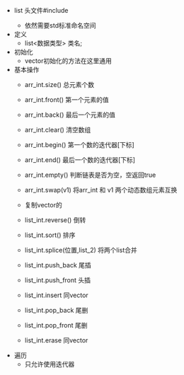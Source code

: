 + list 头文件#include  <list>
    + 依然需要std标准命名空间
+ 定义
    + list<数据类型> 类名;
+ 初始化
    + vector初始化的方法在这里通用
+ 基本操作
    + arr_int.size() 总元素个数
    + arr_int.front() 第一个元素的值
    + arr_int.back() 最后一个元素的值
    + arr_int.clear() 清空数组
    + arr_int.begin() 第一个数的迭代器[下标]
    + arr_int.end() 最后一个数的迭代器[下标]
    + arr_int.empty() 判断链表是否为空，空返回true
    + arr_int.swap(v1) 将arr_int 和 v1 两个动态数组元素互换
    + 复制vector的

    + list_int.reverse() 倒转
    + list_int.sort() 排序
    + list_int.splice(位置,list_2) 将两个list合并
    + list_int.push_back 尾插
    + list_int.push_front 头插
    + list_int.insert 同vector

    + list_int.pop_back 尾删
    + list_int.pop_front 尾删
    + list_int.erase 同vector
* 遍历
    + 只允许使用迭代器